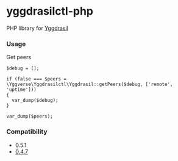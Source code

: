 # yggdrasilctl-php

PHP library for [Yggdrasil](https://github.com/yggdrasil-network/)

### Usage

Get peers

```
$debug = [];

if (false === $peers = \Yggverse\Yggdrasilctl\Yggdrasil::getPeers($debug, ['remote', 'uptime']))
{
  var_dump($debug);
}

var_dump($peers);
```

### Compatibility

* 0.5.1
* [0.4.7](https://github.com/YGGverse/yggdrasilctl-php/tree/yggdrasil-0.4.7)
